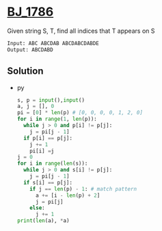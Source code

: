 # [BJ_1786](https://acmicpc.net/problem/1786)

Given string S, T, find all indices that T appears on S

```txt
Input: ABC ABCDAB ABCDABCDABDE
Output: ABCDABD
```

## Solution

* py

  ```py
  s, p = input(),input()
  a, j = [], 0
  pi = [0] * len(p) # [0, 0, 0, 0, 1, 2, 0]
  for i in range(1, len(p)):
    while j > 0 and p[i] != p[j]:
      j = pi[j - 1]
    if p[i] == p[j]:
      j += 1
      pi[i] =j
  j = 0
  for i in range(len(s)):
    while j > 0 and s[i] != p[j]:
      j = pi[j - 1]
    if s[i] == p[j]:
      if j == len(p) - 1: # match pattern
        a += [i - len(p) + 2]
        j = pi[j]
      else:
        j += 1
  print(len(a), *a)
  ```
